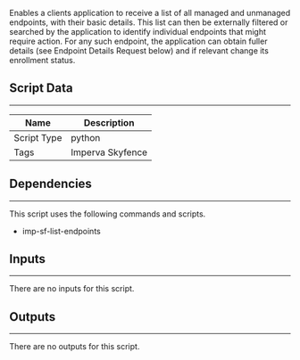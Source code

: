 Enables a clients application to receive a list of all managed and unmanaged endpoints, with their basic details. This list can then be externally filtered or searched by the application to identify individual endpoints that might require action. For any such endpoint, the application can obtain fuller details (see Endpoint Details Request below) and if relevant change its enrollment status.


## Script Data

---

| **Name** | **Description** |
| --- | --- |
| Script Type | python |
| Tags | Imperva Skyfence |


## Dependencies

---
This script uses the following commands and scripts.

* imp-sf-list-endpoints

## Inputs

---
There are no inputs for this script.

## Outputs

---
There are no outputs for this script.
